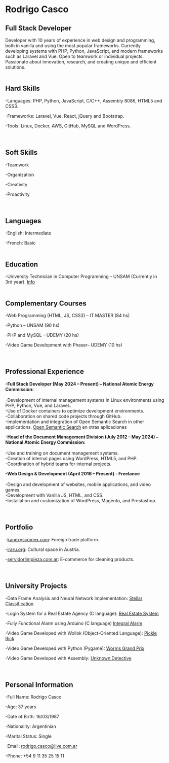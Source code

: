 # Rodrigo Casco 
## Full Stack Developer

Developer with 10 years of experience in web design and programming, both in vanilla and using the most popular frameworks. Currently developing systems with PHP, Python, JavaScript, and modern frameworks such as Laravel and Vue. Open to teamwork or individual projects. Passionate about innovation, research, and creating unique and efficient solutions.
<br><br>

## Hard Skills

-Languages: PHP, Python, JavaScript, C/C++, Assembly 8086, HTML5 and CSS3. <br>

-Frameworks: Laravel, Vue, React, jQuery and Bootstrap.<br>

-Tools: Linux, Docker, AWS, GitHub, MySQL and WordPress.<br>
<br><br>

## Soft Skills

-Teamwork<br>

-Organization<br>

-Creativity<br>

-Proactivity<br>
<br><br>

## Languages

-English: Intermediate<br>

-French: Basic<br><br>

## Education

-University Technician in Computer Programming – UNSAM (Currently in 3rd year). [Info](https://www.unsam.edu.ar/escuelas/ecyt/107/ciencia/programacion-informatica)
<br><br>

## Complementary Courses

-Web Programming (HTML, JS, CSS3) – IT MASTER (84 hs)<br>

-Python – UNSAM (90 hs)<br>

-PHP and MySQL – UDEMY (20 hs)<br>

-Video Game Development with Phaser– UDEMY (10 hs)<br>
<br><br>

## Professional Experience

**-Full Stack Developer (May 2024 – Present) – National Atomic Energy Commission:** <br><br> 
  -Development of internal management systems in Linux environments using PHP, Python, Vue, and Laravel..<br>
  -Use of Docker containers to optimize development environments.<br>
  -Collaboration on shared code projects through GitHub.<br>
  -Implementation and integration of Open Semantic Search in other applications. [Open Semantic Search](https://opensemanticsearch.org/) en otras aplicaciones<br>

**-Head of the Document Management Division (July 2012 – May 2024) – National Atomic Energy Commission:** <br><br>
  -Use and training on document management systems.<br>
  -Creation of internal pages using WordPress, HTML5, and PHP.<br>
  -Coordination of hybrid teams for internal projects.<br>

**-Web Design & Development (April 2016 – Present) - Freelance**<br><br>
  -Design and development of websites, mobile applications, and video games.<br>
  -Development with Vanilla JS, HTML, and CSS.<br>
  -Installation and customization of WordPress, Magento, and Prestashop.<br>
<br><br>

## Portfolio

-[kanexyscomex.com](https://kanexyscomex.com/):  Foreign trade platform. <br>

-[iraru.org](https://www.iraru.org/): Cultural space in Austria. <br>

-[servidorlimpieza.com.ar](https://servidorlimpieza.com.ar/): E-commerce for cleaning products. <br>
<br><br>

## University Projects

-Data Frame Analysis and Neural Network Implementation: [Stellar Classification](https://github.com/casquifer/clasificacion_estelar/blob/main/Analisis_Data_Frame.ipynb)<br>

-Login System for a Real Estate Agency (C language): [Real Estate System](https://github.com/casquifer/sistema_login_inmobiliaria)<br>

-Fully Functional Alarm using Arduino (C language) [Integral Alarm](https://www.tinkercad.com/things/6WsgiRhcwWz-alarma-final?sharecode=TPlbyC63ZeG-z0LuBA0BLgAiEoSZtplEewaIdReXxKc)<br>

-Video Game Developed with Wollok (Object-Oriented Language): [Pickle Rick](https://github.com/algo1unsam/tp-game-s224-PlapGames)<br>

-Video Game Developed with Python (Pygame):  [Worms Grand Prix](https://github.com/casquifer/worms_grand_prix)<br>

-Video Game Developed with Assembly: [Unknown Detective](https://github.com/casquifer/detective_desconocido)<br>
<br><br>

## Personal Information

-Full Name: Rodrigo Casco<br>

-Age: 37 years<br>

-Date of Birth: 16/03/1987<br>

-Nationality: Argentinian<br>

-Marital Status: Single<br>

-Email: rodrigo.casco@live.com.ar<br>

-Phone: +54 9 11 35 25 15 11<br>

